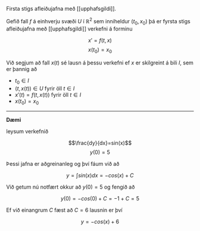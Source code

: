 Firsta stigs afleiðujafna með [[upphafsgildi]].

Gefið fall $f$ á einhverju svæði $U$ í $\mathbb{R}^2$ sem inniheldur $(t_0,x_0)$ þá er fyrsta stigs afleiðujafna með [[upphafsgildi]] verkefni á forminu

$$x′=f(t,x)$$
$$x(t_0)=x_0$$

Við segjum að fall $x(t)$ sé lausn á þessu verkefni ef $x$ er skilgreint á bili $I$, sem er þannig að

- $t_0∈I$
- $(t,x(t))∈U$ fyrir öll $t∈I$
- $x′(t)=f(t,x(t))$ fyrir öll $t∈I$
- $x(t_0)=x_0$

---

**Dæmi**

leysum verkefnið 

$$\frac{dy}{dx}=sin(x)$$
$$y(0)=5$$

Þessi jafna er aðgreinanleg og því fáum við að

$$y=\int sin(x)dx = -cos(x)+C$$

Við getum nú notfært okkur að $y(0)=5$ og fengið að

$$y(0)=-cos(0)+C=-1+C=5$$

Ef við einangrum $C$ fæst að $C=6$ lausnin er því

$$y=-cos(x)+6$$